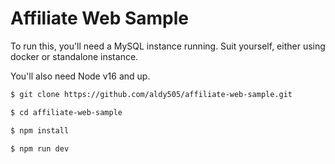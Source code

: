 # Affiliate Web Sample

To run this, you'll need a MySQL instance running. Suit yourself, either using docker or standalone instance.

You'll also need Node v16 and up.

```sh
$ git clone https://github.com/aldy505/affiliate-web-sample.git

$ cd affiliate-web-sample

$ npm install

$ npm run dev

```